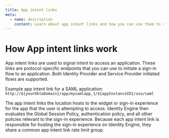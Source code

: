 ```yaml
---
title: App intent links
meta:
  - name: description
    content: Learn about app intent links and how you can use them to signal intent for a sign-in experience.
---
```


# How App intent links work

<ApiLifecycle access="ie" />

App intent links are used to signal intent to access an application. These links are protocol-specific endpoints that you can use to initiate a sign-in flow to an application. Both Identity Provider and Service Provider initiated flows are supported.

Example app intent link for a SAML application:
`http://${yourOktaDomain}/app/mysamlapp_1/${appInstanceID}/sso/saml`

The app intent links the location hosts to the widget or sign-in experience for the app that the user is attempting to access. Identity Engine then evaluates the Global Session Policy, authentication policy, and all other policies relevant to the sign-in experience. Because each app intent link is responsible for hosting the sign-in experience on Identity Engine, they share a common app intent link rate limit group.